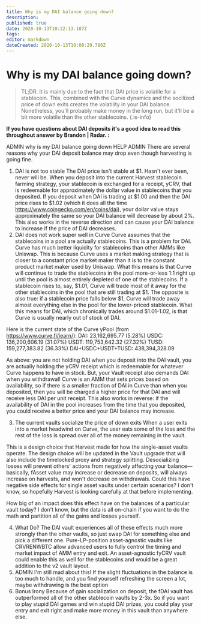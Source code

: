 ```yaml
---
title: Why is my DAI balance going down?
description: 
published: true
date: 2020-10-13T10:22:13.107Z
tags: 
editor: markdown
dateCreated: 2020-10-13T10:08:29.780Z
---
```



# Why is my DAI balance going down?

> TL;DR. It is mainly due to the fact that DAI price is volatile for a stablecoin. This, combined with the Curve dynamics and the socilized price of down exits creates the volatility in your DAI balance. Nonetheless, you'll probably make money in the long run, but it'll be a bit more volatile than the other stablecoins. 
{.is-info}


**If you have questions about DAI deposits it's a good idea to read this throughout answer by Brandon | Radar. :**

ADMIN why is my DAI balance going down HELP ADMIN
There are several reasons why your DAI deposit balance may drop even though harvesting is going fine.

1. DAI is not too stable
The DAI price isn't stable at $1. Hasn't ever been, never will be.
When you deposit into the current Harvest stablecoin farming strategy, your stablecoin is exchanged for a receipt, yCRV, that is redeemable for approximately the dollar value in stablecoins that you deposited.  If you deposit when DAI is trading at $1.00 and then the DAI price rises to $1.02 (which it does all the time https://www.coingecko.com/en/coins/dai), your dollar value stays approximately the same so your DAI balance will decrease by about 2%.  This also works in the reverse direction and can cause your DAI balance to increase if the price of DAI decreases.
2. DAI does not work super well in Curve
Curve assumes that the stablecoins in a pool are actually stablecoins.  This is a problem for DAI.
Curve has much better liquidity for stablecoins than other AMMs like Uniswap.  This is because Curve uses a market making strategy that is closer to a constant price market maker than it is to the constant product market maker used by Uniswap.  What this means is that Curve will continue to trade the stablecoins in the pool more-or-less 1:1 right up until the pool is almost entirely depleted of one of the stablecoins.  If a stablecoin rises to, say, $1.01, Curve will trade most of it away for the other stablecoins in the pool that are still trading at $1.  The opposite is also true: if a stablecoin price falls below $1, Curve will trade away almost everything else in the pool for the lower-priced stablecoin.  What this means for DAI, which chronically trades around $1.01-1.02, is that Curve is usually nearly out of stock of DAI.

Here is the current state of the Curve yPool (from https://www.curve.fi/iearn/):
DAI: 23,162,695.77 (5.28%)
USDC: 136,200,606.19 (31.07%)
USDT: 119,753,642.32 (27.32%)
TUSD: 159,277,383.82 (36.33%)
DAI+USDC+USDT+TUSD: 438,394,328.09

As above: you are not holding DAI when you deposit into the DAI vault, you are actually holding the yCRV receipt which is redeemable for whatever Curve happens to have in stock.  But, your Vault receipt also demands DAI when you withdrawal!  Curve is an AMM that sets prices based on availability, so if there is a smaller fraction of DAI in Curve than when you deposited, then you will be charged a higher price for that DAI and will receive less DAI per unit receipt.  This also works in reverse: if the availability of DAI in the pool increases from the time that you deposited, you could receive a better price and your DAI balance may increase.

3. The current vaults socialize the price of down exits
When a user exits into a market headwind on Curve, the user eats some of the loss and the rest of the loss is spread over all of the money remaining in the vault. 

This is a design choice that Harvest made for how the single-asset vaults operate. The design choice will be updated in the Vault upgrade that will also include the timelocked proxy and strategy splitting. Desocializing losses will prevent others' actions from negatively affecting your balance—basically, fAsset value may increase or decrease on deposits, will always increase on harvests, and won't decrease on withdrawals.  Could this have negative side effects for single asset vaults under certain scenarios?  I don't know, so hopefully Harvest is looking carefully at that before implementing.

How big of an impact does this effect have on the balances of a particular vault today?  I don't know, but the data is all on-chain if you want to do the math and partition all of the gains and losses yourself.

4. What Do?
The DAI vault experiences all of these effects much more strongly than the other vaults, so just swap DAI for something else and pick a different one.  Pure-LP-position asset-agnostic vaults like CRVRENWBTC allow advanced users to fully control the timing and market impact of AMM entry and exit.  An asset-agnostic fyCRV vault could enable this as well for the stablecoins and would be a great addition to the v2 vault layout.
5. ADMIN I'm still mad about this!
If the slight fluctuations in the balance is too much to handle, and you find yourself refreshing the screen a lot, maybe withdrawing is the best option
6. Bonus Irony
Because of gain socialization on deposit, the fDAI vault has outperformed all of the other stablecoin vaults by 2-3x.  So if you want to play stupid DAI games and win stupid DAI prizes, you could play your entry and exit right and make more money in this vault than anywhere else.